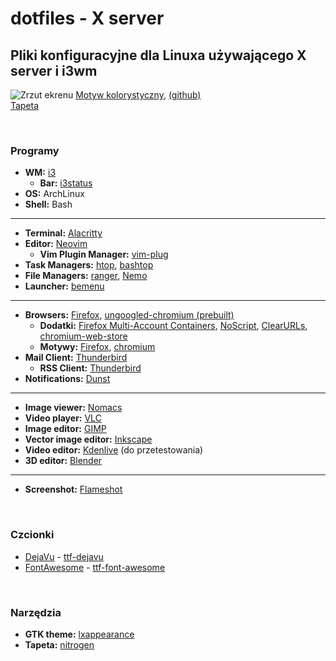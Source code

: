 # dotfiles - X server
## Pliki konfiguracyjne dla Linuxa używającego X server i i3wm
![Zrzut ekrenu](https://raw.githubusercontent.com/typsz/dotfilesX/main/Dracula_theme.png)
[Motyw kolorystyczny](https://draculatheme.com/), [(github)](https://github.com/dracula/dracula-theme)<br>
[Tapeta](https://draculatheme.com/wallpaper)  

&nbsp;
### Programy
* **WM:** [i3](https://wiki.archlinux.org/title/I3)
	* **Bar:** [i3status](https://wiki.archlinux.org/title/I3#i3status)
* **OS:** ArchLinux
* **Shell:** Bash
---
* **Terminal:** [Alacritty](https://wiki.archlinux.org/title/Alacritty)
* **Editor:** [Neovim](https://wiki.archlinux.org/title/Neovim)
	* **Vim Plugin Manager:** [vim-plug](https://github.com/junegunn/vim-plug)
* **Task Managers:** [htop](https://archlinux.org/packages/extra/x86_64/htop/), [bashtop](https://archlinux.org/packages/community/any/bashtop/)
* **File Managers:** [ranger](https://wiki.archlinux.org/title/Ranger), [Nemo](https://wiki.archlinux.org/title/Nemo)
* **Launcher:** [bemenu](https://github.com/Cloudef/bemenu)
---
* **Browsers:** [Firefox](https://wiki.archlinux.org/title/Firefox), [ungoogled-chromium (prebuilt)](https://github.com/ungoogled-software/ungoogled-chromium-archlinux#binary-downloads)
	* **Dodatki:** [Firefox Multi-Account Containers](https://addons.mozilla.org/en-US/firefox/addon/multi-account-containers/), [NoScript](https://noscript.net/getit), [ClearURLs](https://gitlab.com/KevinRoebert/ClearUrls), [chromium-web-store](https://github.com/NeverDecaf/chromium-web-store)
	* **Motywy:** [Firefox](https://addons.mozilla.org/en-US/firefox/addon/vampyric-dark/), [chromium](https://chrome.google.com/webstore/detail/dracula-chrome-theme-dark/gfapcejdoghpoidkfodoiiffaaibpaem)
*  **Mail Client:** [Thunderbird](https://wiki.archlinux.org/title/Thunderbird)
	*  **RSS Client:** [Thunderbird](https://wiki.archlinux.org/title/Thunderbird)
* **Notifications:** [Dunst](https://wiki.archlinux.org/title/Dunst)
---
* **Image viewer:** [Nomacs](https://archlinux.org/packages/community/x86_64/nomacs/)
* **Video player:** [VLC](https://wiki.archlinux.org/title/Vlc)
* **Image editor:** [GIMP](https://wiki.archlinux.org/title/Gimp)
* **Vector image editor:** [Inkscape](https://wiki.archlinux.org/title/Inkscape)
* **Video editor:** [Kdenlive](https://archlinux.org/packages/extra/x86_64/kdenlive/) (do przetestowania)
* **3D editor:** [Blender](https://wiki.archlinux.org/title/Blender)
---
* **Screenshot:** [Flameshot](https://wiki.archlinux.org/title/Flameshot)

&nbsp;
### Czcionki
* [DejaVu](https://en.wikipedia.org/wiki/DejaVu_fonts) - [ttf-dejavu](https://archlinux.org/packages/extra/any/ttf-dejavu/)
* [FontAwesome](https://fontawesome.com/) - [ttf-font-awesome](https://archlinux.org/packages/community/any/ttf-font-awesome/)

&nbsp;
### Narzędzia
* **GTK theme:** [lxappearance](https://archlinux.org/packages/community/x86_64/lxappearance-gtk3/)
* **Tapeta:** [nitrogen](https://wiki.archlinux.org/title/Nitrogen)
